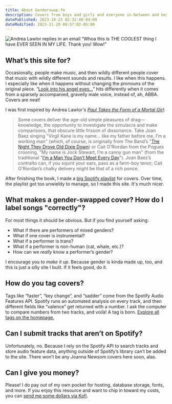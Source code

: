 ```yaml
---
title: About Genderswap.fm
description: Covers from boys and girls and everyone in-between and beyond.
datePublished: 2023-10-23 02:32:40-04:00
dateModified: 2023-11-20 00:57:02-05:00
---
```


![Andrea Lawlor replies in an email “Whoa this is THE COOLEST thing I have EVER SEEN IN MY LIFE. Thank you! Wow!”](/images/andrea-lawlor-email.jpg)

## What’s this site for?

Occasionally, people make music, and then wildly different people cover that music with wildly different sounds and results. I like when this happens. I especially like when it happens without changing the pronouns of the original piece. “[Look into his angel eyes…](cover/angel-eyes-the-czars)” hits differently when it comes from a sparsely accompanied, gravelly male voice, instead of, ah, ABBA. Covers are neat!

I was first inspired by Andrea Lawlor's [_Paul Takes the Form of a Mortal Girl_](https://bookshop.org/a/97627/9780525566182):

> Some covers deliver the age-old simple pleasures of drag—knowledge, the opportunity to investigate the simulacra and make comparisons, that obscure little frisson of dissonance. Take Joan Baez singing "Virgil Kane is my name... like my father before me, I’m a working man" (which, of course, is originally from The Band’s "[The Night They Drove Old Dixie Down](cover/the-night-they-drove-old-dixie-down-joan-baez)) or Cait O’Riordan from the Pogues crooning, "My name is Jock Stewart, I’m a canny gun man" (from the traditional "[I’m a Man You Don’t Meet Every Day](cover/im-a-man-you-dont-meet-every-day-the-pogues)"). Joan Baez’s contralto can, if you squint your ears, pass as a farm-boy tenor; Cait O’Riordan’s chalky delivery might be that of a rich ponce.

After finishing the book, I made a [big Spotify playlist](https://open.spotify.com/playlist/5YQ4AyxQ6DeDxKJgSryAU2?si=e56f2c3d59fc4a00) for covers. Over time, the playlist got too unwieldy to manage, so I made this site. It's much nicer.

## What makes a gender-swapped cover? How do I label songs "correctly"?

For most things it should be obvious. But if you find yourself asking:

- What if there are performers of mixed genders?
- What if one cover is instrumental?
- What if a performer is trans?
- What if a performer is non-human (cat, whale, etc.)?
- How can we _really_ know a performer’s gender?

I encourage you to _make it up_. Because gender is kinda made up, too, and this is just a silly site I built. If it feels good, do it.

## How do you tag covers?

Tags like “faster”, “key change”, and “sadder” come from the Spotify Audio Features API. Spotify runs an automated analysis on every track, and then different fields like “valence” get returned with a number. I ask the computer to compare numbers from two tracks, and voilà! A tag is born. [Explore all tags on the homepage.](/)

## Can I submit tracks that aren’t on Spotify?

Unfortunately, no. Because I rely on the Spotify API to search tracks and store audio feature data, anything outside of Spotify’s library can’t be added to the site. There won’t be any Joanna Newsom covers here soon, alas.

## Can I give you money?

Please! I do pay out of my own pocket for hosting, database storage, fonts, and more. If you enjoy this resource and want to chip in toward my costs, you can [send me some dollars via Kofi](https://ko-fi.com/evadecker).
